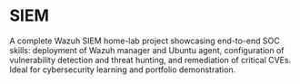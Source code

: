 # SIEM
A complete Wazuh SIEM home-lab project showcasing end-to-end SOC skills: deployment of Wazuh manager and Ubuntu agent, configuration of vulnerability detection and threat hunting, and remediation of critical CVEs. Ideal for cybersecurity learning and portfolio demonstration.
